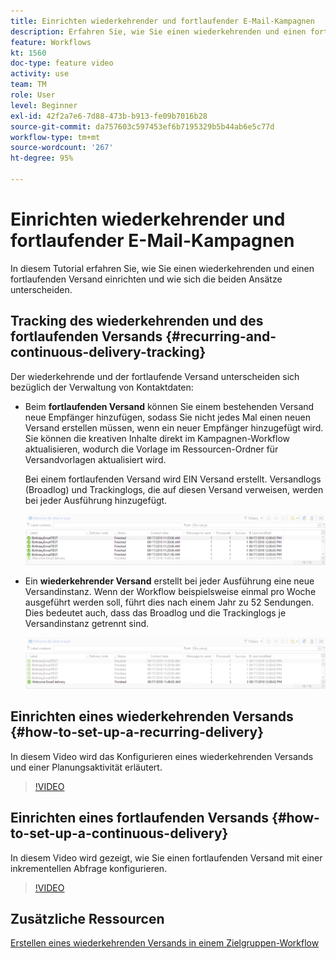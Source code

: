 ```yaml
---
title: Einrichten wiederkehrender und fortlaufender E-Mail-Kampagnen
description: Erfahren Sie, wie Sie einen wiederkehrenden und einen fortlaufenden Versand einrichten und wie sich die beiden Ansätze unterscheiden.
feature: Workflows
kt: 1560
doc-type: feature video
activity: use
team: TM
role: User
level: Beginner
exl-id: 42f2a7e6-7d88-473b-b913-fe09b7016b28
source-git-commit: da757603c597453ef6b7195329b5b44ab6e5c77d
workflow-type: tm+mt
source-wordcount: '267'
ht-degree: 95%

---
```


# Einrichten wiederkehrender und fortlaufender E-Mail-Kampagnen

In diesem Tutorial erfahren Sie, wie Sie einen wiederkehrenden und einen fortlaufenden Versand einrichten und wie sich die beiden Ansätze unterscheiden.

## Tracking des wiederkehrenden und des fortlaufenden Versands {#recurring-and-continuous-delivery-tracking}

Der wiederkehrende und der fortlaufende Versand unterscheiden sich bezüglich der Verwaltung von Kontaktdaten:

* Beim **fortlaufenden Versand** können Sie einem bestehenden Versand neue Empfänger hinzufügen, sodass Sie nicht jedes Mal einen neuen Versand erstellen müssen, wenn ein neuer Empfänger hinzugefügt wird. Sie können die kreativen Inhalte direkt im Kampagnen-Workflow aktualisieren, wodurch die Vorlage im Ressourcen-Ordner für Versandvorlagen aktualisiert wird.

   Bei einem fortlaufenden Versand wird EIN Versand erstellt. Versandlogs (Broadlog) und Trackinglogs, die auf diesen Versand verweisen, werden bei jeder Ausführung hinzugefügt.

   ![Versand (fortlaufend)](/help/assets/delivery_continuous.jpg)

* Ein **wiederkehrender Versand** erstellt bei jeder Ausführung eine neue Versandinstanz. Wenn der Workflow beispielsweise einmal pro Woche ausgeführt werden soll, führt dies nach einem Jahr zu 52 Sendungen. Dies bedeutet auch, dass das Broadlog und die Trackinglogs je Versandinstanz getrennt sind.

   ![Wiederkehrender Versand](/help/assets/delivery_recurring.jpg)

## Einrichten eines wiederkehrenden Versands {#how-to-set-up-a-recurring-delivery}

In diesem Video wird das Konfigurieren eines wiederkehrenden Versands und einer Planungsaktivität erläutert.

>[!VIDEO](https://video.tv.adobe.com/v/25040?quality=12)

## Einrichten eines fortlaufenden Versands {#how-to-set-up-a-continuous-delivery}

In diesem Video wird gezeigt, wie Sie einen fortlaufenden Versand mit einer inkrementellen Abfrage konfigurieren.

>[!VIDEO](https://video.tv.adobe.com/v/25039?quality=12)

## Zusätzliche Ressourcen

[Erstellen eines wiederkehrenden Versands in einem Zielgruppen-Workflow](https://experienceleague.adobe.com/docs/campaign-classic/using/automating-with-workflows/use-cases/deliveries/sending-a-birthday-email.html?lang=en#creating-a-recurring-delivery-in-a-targeting-workflow)
